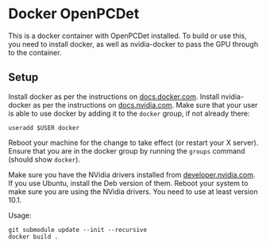 # Docker OpenPCDet

This is a docker container with OpenPCDet installed. To build or use this, you
need to install docker, as well as nvidia-docker to pass the GPU through to the
container.

## Setup

Install docker as per the instructions on [docs.docker.com](https://docs.docker.com/engine/install/ubuntu/). Install nvidia-docker as per the instructions on [docs.nvidia.com](https://docs.nvidia.com/datacenter/cloud-native/container-toolkit/install-guide.html#docker). Make sure that your user is able to use docker by adding it to the `docker` group, if not already there:

    useradd $USER docker

Reboot your machine for the change to take effect (or restart your X server). Ensure that you are in the docker group by running the `groups` command (should show `docker`).

Make sure you have the NVidia drivers installed from [developer.nvidia.com](https://developer.nvidia.com/cuda-downloads). If you use Ubuntu, install the Deb version of them. Reboot your system to make sure you are using the NVidia drivers. You need to use at least version 10.1.

Usage:

    git submodule update --init --recursive
    docker build .
